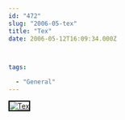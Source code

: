 ```yaml
---
id: "472"
slug: "2006-05-tex"
title: "Tex"
date: 2006-05-12T16:09:34.000Z



tags:

  - "General"
---
```

<div class="sqs-html-content">
  <div style="float: left; margin-right: 10px; margin-bottom: 10px;"> <a href="http://www.flickr.com/photos/mclazarus/145223219/" title="Tex"><img src="http://static.flickr.com/54/145223219_21c31cf16b_m.jpg" alt="Tex" style="border: solid 2px #000000;" /></a>
</div>
<p><br clear="all" /></p>
</div>
